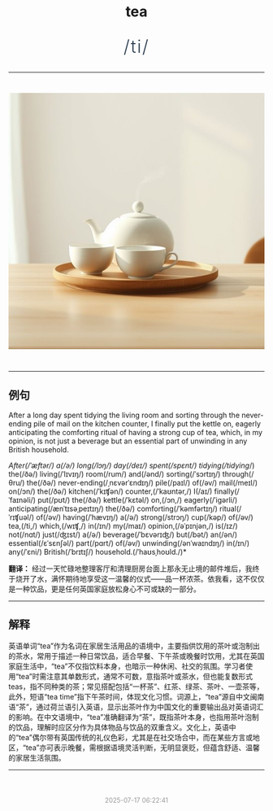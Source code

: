 <div align="center">

# tea

<div style="margin: 30px 0;">
<h1 style="font-size: 2.5em; font-weight: 300; letter-spacing: 2px; margin: 0; color: #2c3e50;">
/ti/
</h1>
</div>

</div>

---

<div align="center" style="margin: 40px 0;">

![tea](images/tea.png)

</div>

---

## 例句

After a long day spent tidying the living room and sorting through the never-ending pile of mail on the kitchen counter, I finally put the kettle on, eagerly anticipating the comforting ritual of having a strong cup of tea, which, in my opinion, is not just a beverage but an essential part of unwinding in any British household.

*After(/ˈæftər/) a(/ə/) long(/lɔŋ/) day(/deɪ/) spent(/spɛnt/) tidying(/tidying*/) the(/ðə/) living(/ˈlɪvɪŋ/) room(/rum/) and(/ənd/) sorting(/ˈsɔrtɪŋ/) through(/θru/) the(/ðə/) never-ending(/ˌnɛvərˈɛndɪŋ/) pile(/paɪl/) of(/əv/) mail(/meɪl/) on(/ɔn/) the(/ðə/) kitchen(/ˈkɪʧən/) counter,(/ˈkaʊntər,/) I(/aɪ/) finally(/ˈfaɪnəli/) put(/pʊt/) the(/ðə/) kettle(/ˈkɛtəl/) on,(/ɔn,/) eagerly(/ˈigərli/) anticipating(/ænˈtɪsəˌpeɪtɪŋ/) the(/ðə/) comforting(/ˈkəmfərtɪŋ/) ritual(/ˈrɪʧuəl/) of(/əv/) having(/ˈhævɪŋ/) a(/ə/) strong(/strɔŋ/) cup(/kəp/) of(/əv/) tea,(/ti,/) which,(/wɪʧ,/) in(/ɪn/) my(/maɪ/) opinion,(/əˈpɪnjən,/) is(/ɪz/) not(/nɑt/) just(/ʤɪst/) a(/ə/) beverage(/ˈbɛvərɪʤ/) but(/bət/) an(/ən/) essential(/ɛˈsɛnʃəl/) part(/pɑrt/) of(/əv/) unwinding(/ənˈwaɪndɪŋ/) in(/ɪn/) any(/ˈɛni/) British(/ˈbrɪtɪʃ/) household.(/ˈhaʊsˌhoʊld./)*

**翻译：** 经过一天忙碌地整理客厅和清理厨房台面上那永无止境的邮件堆后，我终于烧开了水，满怀期待地享受这一温馨的仪式——品一杯浓茶。依我看，这不仅仅是一种饮品，更是任何英国家庭放松身心不可或缺的一部分。

---

## 解释

英语单词“tea”作为名词在家居生活用品的语境中，主要指供饮用的茶叶或泡制出的茶水，常用于描述一种日常饮品，适合早餐、下午茶或晚餐时饮用，尤其在英国家庭生活中，“tea”不仅指饮料本身，也暗示一种休闲、社交的氛围。学习者使用“tea”时需注意其单数形式，通常不可数，意指茶叶或茶水，但也能复数形式teas，指不同种类的茶；常见搭配包括“一杯茶”、红茶、绿茶、茶叶、一壶茶等，此外，短语“tea time”指下午茶时间，体现文化习惯。词源上，“tea”源自中文闽南语“茶”，通过荷兰语引入英语，显示出茶叶作为中国文化的重要输出品对英语词汇的影响。在中文语境中，“tea”准确翻译为“茶”，既指茶叶本身，也指用茶叶泡制的饮品，理解时应区分作为具体物品与饮品的双重含义。文化上，英语中的“tea”偶尔带有英国传统的礼仪色彩，尤其是在社交场合中，而在某些方言或地区，“tea”亦可表示晚餐，需根据语境灵活判断，无明显褒贬，但蕴含舒适、温馨的家居生活氛围。


---

<div align="center" style="margin-top: 50px;">
<small style="color: #999; font-size: 0.9em;">2025-07-17 06:22:41</small>
</div>
